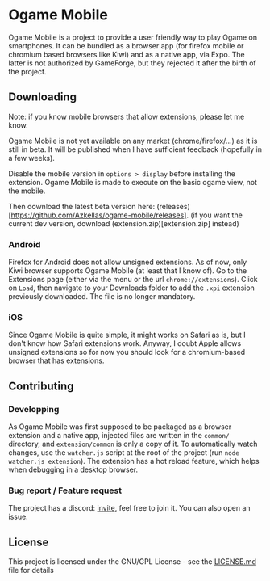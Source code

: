 # Ogame Mobile

Ogame Mobile is a project to provide a user friendly way to play Ogame on smartphones. It can be bundled as a browser app (for firefox mobile or chromium based browsers like Kiwi) and as a native app, via Expo. The latter is not authorized by GameForge, but they rejected it after the birth of the project.

## Downloading

Note: if you know mobile browsers that allow extensions, please let me know.

Ogame Mobile is not yet available on any market (chrome/firefox/...) as it is still in beta. It will be published when I have sufficient feedback (hopefully in a few weeks).

Disable the mobile version in `options > display` before installing the extension. Ogame Mobile is made to execute on the basic ogame view, not the mobile.

Then download the latest beta version here: (releases)[https://github.com/Azkellas/ogame-mobile/releases]. (if you want the current dev version, download (extension.zip)[extension.zip] instead)

### Android

Firefox for Android does not allow unsigned extensions. As of now, only Kiwi browser supports Ogame Mobile (at least that I know of). Go to the Extensions page (either via the menu or the url `chrome://extensions`). Click on `Load`, then navigate to your Downloads folder to add the `.xpi` extension previously downloaded. The file is no longer mandatory.

### iOS

Since Ogame Mobile is quite simple, it might works on Safari as is, but I don't know how Safari extensions work. Anyway, I doubt Apple allows unsigned extensions so for now you should look for a chromium-based browser that has extensions.


## Contributing

### Developping

As Ogame Mobile was first supposed to be packaged as a browser extension and a native app, injected files are written in the `common/` directory, and `extension/common` is only a copy of it. To automatically watch changes, use the `watcher.js` script at the root of the project (run `node watcher.js extension`). The extension has a hot reload feature, which helps when debugging in a desktop browser.

### Bug report / Feature request

The project has a discord: [invite](https://discord.gg/7saJGBA), feel free to join it. You can also open an issue.

## License

This project is licensed under the GNU/GPL License - see the [LICENSE.md](LICENSE.md) file for details
